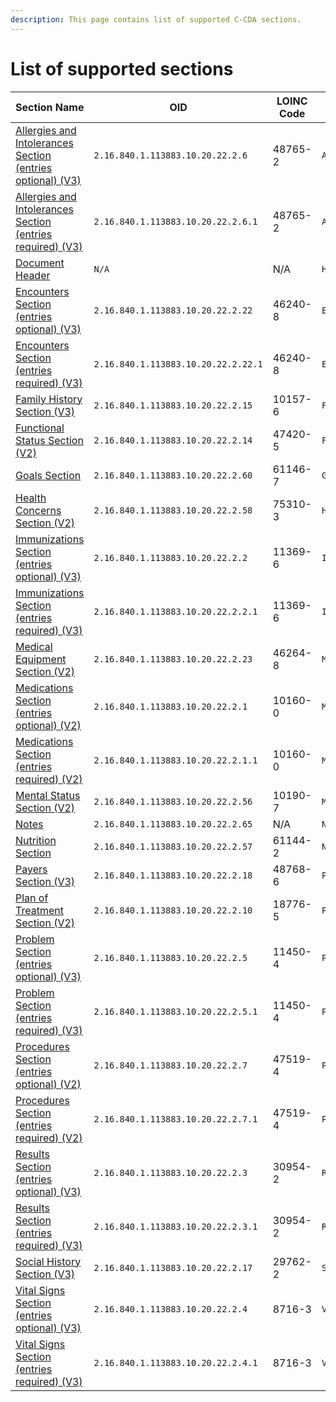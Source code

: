 ```yaml
---
description: This page contains list of supported C-CDA sections.
---
```


# List of supported sections

| Section Name                                                                                       | OID                                 | LOINC Code | Internal ID                          | Alias             |
| -------------------------------------------------------------------------------------------------- | ----------------------------------- | ---------- | ------------------------------------ | ----------------- |
| [Allergies and Intolerances Section (entries optional) (V3)](broken-reference)                     | `2.16.840.1.113883.10.20.22.2.6`    | 48765-2    | `AllergiesandIntolerancesSectioneo`  | allergies         |
| [Allergies and Intolerances Section (entries required) (V3)](allergiesandintolerancessectioner.md) | `2.16.840.1.113883.10.20.22.2.6.1`  | 48765-2    | `AllergiesandIntolerancesSectioner`  | allergies         |
| [Document Header](header.md)                                                                       | `N/A`                               | N/A        | `Header`                             | header            |
| [Encounters Section (entries optional) (V3)](encounterssectionentriesoptionalv3.md)                | `2.16.840.1.113883.10.20.22.2.22`   | 46240-8    | `EncountersSectionentriesoptionalV3` | encounters        |
| [Encounters Section (entries required) (V3)](encounterssectionentriesrequiredv3.md)                | `2.16.840.1.113883.10.20.22.2.22.1` | 46240-8    | `EncountersSectionentriesrequiredV3` | encounters        |
| [Family History Section (V3)](familyhistorysectionv3.md)                                           | `2.16.840.1.113883.10.20.22.2.15`   | 10157-6    | `FamilyHistorySectionV3`             | family-history    |
| [Functional Status Section (V2)](functionalstatussectionv2.md)                                     | `2.16.840.1.113883.10.20.22.2.14`   | 47420-5    | `FunctionalStatusSectionV2`          | funcstatus        |
| [Goals Section](goalssection.md)                                                                   | `2.16.840.1.113883.10.20.22.2.60`   | 61146-7    | `GoalsSection`                       | goals             |
| [Health Concerns Section (V2)](healthconcernssectionv2.md)                                         | `2.16.840.1.113883.10.20.22.2.58`   | 75310-3    | `HealthConcernsSectionV2`            | health-concerns   |
| [Immunizations Section (entries optional) (V3)](immunizationssectionentriesoptiona.md)             | `2.16.840.1.113883.10.20.22.2.2`    | 11369-6    | `ImmunizationsSectionentriesoptiona` | immunizations     |
| [Immunizations Section (entries required) (V3)](immunizationssectionentriesrequire.md)             | `2.16.840.1.113883.10.20.22.2.2.1`  | 11369-6    | `ImmunizationsSectionentriesrequire` | immunizations     |
| [Medical Equipment Section (V2)](medicalequipmentsectionv2.md)                                     | `2.16.840.1.113883.10.20.22.2.23`   | 46264-8    | `MedicalEquipmentSectionV2`          | medical-equipment |
| [Medications Section (entries optional) (V2)](medicationssectionentriesoptional.md)                | `2.16.840.1.113883.10.20.22.2.1`    | 10160-0    | `MedicationsSectionentriesoptional`  | medications       |
| [Medications Section (entries required) (V2)](medicationssectionentriesrequired.md)                | `2.16.840.1.113883.10.20.22.2.1.1`  | 10160-0    | `MedicationsSectionentriesrequired`  | medications       |
| [Mental Status Section (V2)](mentalstatussectionv2.md)                                             | `2.16.840.1.113883.10.20.22.2.56`   | 10190-7    | `MentalStatusSectionV2`              | mental-status     |
| [Notes](notessection.md)                                                                           | `2.16.840.1.113883.10.20.22.2.65`   | N/A        | `NotesSection`                       | N/A               |
| [Nutrition Section](nutritionsection.md)                                                           | `2.16.840.1.113883.10.20.22.2.57`   | 61144-2    | `NutritionSection`                   | nutrition         |
| [Payers Section (V3)](payerssectionv3.md)                                                          | `2.16.840.1.113883.10.20.22.2.18`   | 48768-6    | `PayersSectionV3`                    | payers            |
| [Plan of Treatment Section (V2)](planoftreatmentsectionv2.md)                                      | `2.16.840.1.113883.10.20.22.2.10`   | 18776-5    | `PlanofTreatmentSectionV2`           | plan-of-treatment |
| [Problem Section (entries optional) (V3)](problemsectionentriesoptionalv3.md)                      | `2.16.840.1.113883.10.20.22.2.5`    | 11450-4    | `ProblemSectionentriesoptionalV3`    | problems          |
| [Problem Section (entries required) (V3)](problemsectionentriesrequiredv3.md)                      | `2.16.840.1.113883.10.20.22.2.5.1`  | 11450-4    | `ProblemSectionentriesrequiredV3`    | problems          |
| [Procedures Section (entries optional) (V2)](proceduressectionentriesoptionalv2.md)                | `2.16.840.1.113883.10.20.22.2.7`    | 47519-4    | `ProceduresSectionentriesoptionalV2` | procedures        |
| [Procedures Section (entries required) (V2)](proceduressectionentriesrequiredv.md)                 | `2.16.840.1.113883.10.20.22.2.7.1`  | 47519-4    | `ProceduresSectionentriesrequiredV`  | procedures        |
| [Results Section (entries optional) (V3)](resultssectionentriesoptionalv3.md)                      | `2.16.840.1.113883.10.20.22.2.3`    | 30954-2    | `ResultsSectionentriesoptionalV3`    | results           |
| [Results Section (entries required) (V3)](resultssectionentriesrequiredv3.md)                      | `2.16.840.1.113883.10.20.22.2.3.1`  | 30954-2    | `ResultsSectionentriesrequiredV3`    | results           |
| [Social History Section (V3)](socialhistorysectionv3.md)                                           | `2.16.840.1.113883.10.20.22.2.17`   | 29762-2    | `SocialHistorySectionV3`             | social-history    |
| [Vital Signs Section (entries optional) (V3)](vitalsignssectionentriesoptional.md)                 | `2.16.840.1.113883.10.20.22.2.4`    | 8716-3     | `VitalSignsSectionentriesoptional`   | vital-signs       |
| [Vital Signs Section (entries required) (V3)](vitalsignssectionentriesrequired.md)                 | `2.16.840.1.113883.10.20.22.2.4.1`  | 8716-3     | `VitalSignsSectionentriesrequired`   | vital-signs       |
